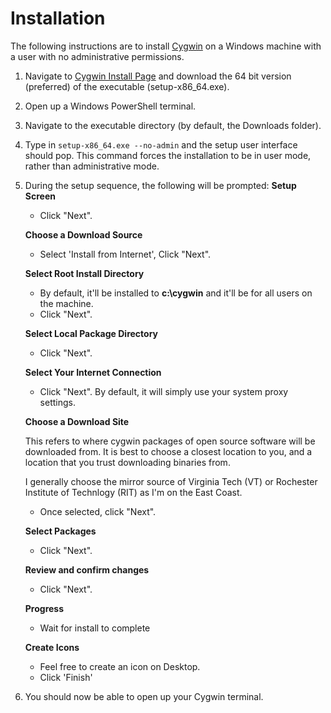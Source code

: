 

# Installation

The following instructions are to install [Cygwin](https://www.cygwin.com/) on a Windows machine with a user with no administrative permissions.

1. Navigate to [Cygwin Install Page](https://cygwin.com/install.html) and download the 64 bit version (preferred) of the executable (setup-x86_64.exe).
1. Open up a Windows PowerShell terminal.
1. Navigate to the executable directory (by default, the Downloads folder).
1. Type in `setup-x86_64.exe --no-admin` and the setup user interface should pop. This command forces the installation to be in user mode, rather than administrative mode.

1. During the setup sequence, the following will be prompted:
   **Setup Screen**

   - Click "Next".

   **Choose a Download Source**

   - Select 'Install from Internet', Click "Next".

   **Select Root Install Directory**

   - By default, it'll be installed to **c:\cygwin** and it'll be for all users on the machine.
   - Click "Next".

   **Select Local Package Directory**

   - Click "Next".

   **Select Your Internet Connection**

   - Click "Next". By default, it will simply use your system proxy settings.

   **Choose a Download Site**

   This refers to where cygwin packages of open source software will be downloaded from. It is best to choose a closest location to you, and a location that you trust downloading binaries from. 
   
   I generally choose the mirror source of Virginia Tech (VT) or Rochester Institute of Technlogy (RIT) as I'm on the East Coast.

   - Once selected, click "Next".

   **Select Packages**

   - Click "Next".

   **Review and confirm changes**

   - Click "Next".

   **Progress**

   - Wait for install to complete

   **Create Icons**

   - Feel free to create an icon on Desktop.
   - Click 'Finish'

1. You should now be able to open up your Cygwin terminal.
